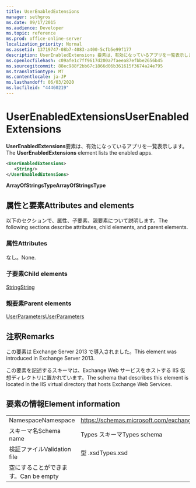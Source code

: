 ```yaml
---
title: UserEnabledExtensions
manager: sethgros
ms.date: 09/17/2015
ms.audience: Developer
ms.topic: reference
ms.prod: office-online-server
localization_priority: Normal
ms.assetid: 13719747-08b7-4083-a400-5cfb5e99f177
description: UserEnabledExtensions 要素は、有効になっているアプリを一覧表示します。
ms.openlocfilehash: c09afe1c7ff9617d200a7faeea87efbbe2656b45
ms.sourcegitcommit: 88ec988f2bb67c1866d06b361615f3674a24e795
ms.translationtype: MT
ms.contentlocale: ja-JP
ms.lasthandoff: 06/03/2020
ms.locfileid: "44460219"
---
```

# <a name="userenabledextensions"></a><span data-ttu-id="ebd56-103">UserEnabledExtensions</span><span class="sxs-lookup"><span data-stu-id="ebd56-103">UserEnabledExtensions</span></span>

<span data-ttu-id="ebd56-104">**UserEnabledExtensions**要素は、有効になっているアプリを一覧表示します。</span><span class="sxs-lookup"><span data-stu-id="ebd56-104">The **UserEnabledExtensions** element lists the enabled apps.</span></span> 
  
```XML
<UserEnabledExtensions>
   <String/>
</UserEnabledExtensions>
```

 <span data-ttu-id="ebd56-105">**ArrayOfStringsType**</span><span class="sxs-lookup"><span data-stu-id="ebd56-105">**ArrayOfStringsType**</span></span>
## <a name="attributes-and-elements"></a><span data-ttu-id="ebd56-106">属性と要素</span><span class="sxs-lookup"><span data-stu-id="ebd56-106">Attributes and elements</span></span>

<span data-ttu-id="ebd56-107">以下のセクションで、属性、子要素、親要素について説明します。</span><span class="sxs-lookup"><span data-stu-id="ebd56-107">The following sections describe attributes, child elements, and parent elements.</span></span>
  
### <a name="attributes"></a><span data-ttu-id="ebd56-108">属性</span><span class="sxs-lookup"><span data-stu-id="ebd56-108">Attributes</span></span>

<span data-ttu-id="ebd56-109">なし。</span><span class="sxs-lookup"><span data-stu-id="ebd56-109">None.</span></span>
  
### <a name="child-elements"></a><span data-ttu-id="ebd56-110">子要素</span><span class="sxs-lookup"><span data-stu-id="ebd56-110">Child elements</span></span>

[<span data-ttu-id="ebd56-111">String</span><span class="sxs-lookup"><span data-stu-id="ebd56-111">String</span></span>](string.md)
  
### <a name="parent-elements"></a><span data-ttu-id="ebd56-112">親要素</span><span class="sxs-lookup"><span data-stu-id="ebd56-112">Parent elements</span></span>

[<span data-ttu-id="ebd56-113">UserParameters</span><span class="sxs-lookup"><span data-stu-id="ebd56-113">UserParameters</span></span>](userparameters.md)
  
## <a name="remarks"></a><span data-ttu-id="ebd56-114">注釈</span><span class="sxs-lookup"><span data-stu-id="ebd56-114">Remarks</span></span>

<span data-ttu-id="ebd56-115">この要素は Exchange Server 2013 で導入されました。</span><span class="sxs-lookup"><span data-stu-id="ebd56-115">This element was introduced in Exchange Server 2013.</span></span>
  
<span data-ttu-id="ebd56-116">この要素を記述するスキーマは、Exchange Web サービスをホストする IIS 仮想ディレクトリに置かれています。</span><span class="sxs-lookup"><span data-stu-id="ebd56-116">The schema that describes this element is located in the IIS virtual directory that hosts Exchange Web Services.</span></span>
  
## <a name="element-information"></a><span data-ttu-id="ebd56-117">要素の情報</span><span class="sxs-lookup"><span data-stu-id="ebd56-117">Element information</span></span>

|||
|:-----|:-----|
|<span data-ttu-id="ebd56-118">Namespace</span><span class="sxs-lookup"><span data-stu-id="ebd56-118">Namespace</span></span>  <br/> |https://schemas.microsoft.com/exchange/services/2006/types  <br/> |
|<span data-ttu-id="ebd56-119">スキーマ名</span><span class="sxs-lookup"><span data-stu-id="ebd56-119">Schema name</span></span>  <br/> |<span data-ttu-id="ebd56-120">Types スキーマ</span><span class="sxs-lookup"><span data-stu-id="ebd56-120">Types schema</span></span>  <br/> |
|<span data-ttu-id="ebd56-121">検証ファイル</span><span class="sxs-lookup"><span data-stu-id="ebd56-121">Validation file</span></span>  <br/> |<span data-ttu-id="ebd56-122">型 .xsd</span><span class="sxs-lookup"><span data-stu-id="ebd56-122">Types.xsd</span></span>  <br/> |
|<span data-ttu-id="ebd56-123">空にすることができます。</span><span class="sxs-lookup"><span data-stu-id="ebd56-123">Can be empty</span></span>  <br/> ||
   

